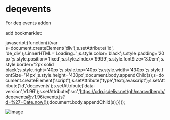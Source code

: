 # deqevents
For deq events addon


add bookmarklet:

javascript:(function(){var s=document.createElement('div');s.setAttribute('id', 'de_div');s.innerHTML='Loading...';s.style.color='black';s.style.padding='20px';s.style.position='fixed';s.style.zIndex='9999';s.style.fontSize='3.0em';s.style.border='2px solid black';s.style.right='40px';s.style.top='40px';s.style.width='430px';s.style.fontSize='14px';s.style.height='430px';document.body.appendChild(s);s=document.createElement('script');s.setAttribute('type','text/javascript');s.setAttribute('id','deqevents');s.setAttribute('data-version','v1.96');s.setAttribute('src','https://cdn.jsdelivr.net/gh/marcvdbergh/deqevents@v1.96/events.js?d=%27+Date.now());document.body.appendChild(s);})();

![image](https://user-images.githubusercontent.com/40234569/199434056-a4beffef-3acc-4e01-b513-d98e9cdeb557.png)

